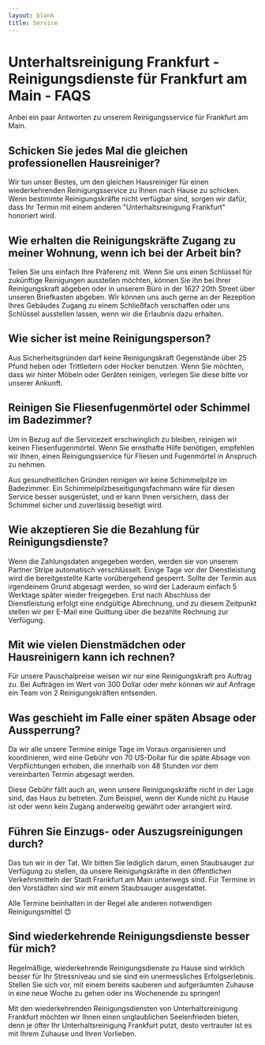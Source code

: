 ```yaml
---
layout: blank
title: Service
---
```


# Unterhaltsreinigung Frankfurt - Reinigungsdienste für Frankfurt am Main - FAQS

Anbei ein paar Antworten zu unserem Reinigungsservice für Frankfurt am Main. 

## Schicken Sie jedes Mal die gleichen professionellen Hausreiniger? 

Wir tun unser Bestes, um den gleichen Hausreiniger für einen wiederkehrenden Reinigungsservice zu Ihnen nach Hause zu schicken. Wenn bestimmte Reinigungskräfte nicht verfügbar sind, sorgen wir dafür, dass Ihr Termin mit einem anderen "Unterhaltsreinigung Frankfurt" honoriert wird.

## Wie erhalten die Reinigungskräfte Zugang zu meiner Wohnung, wenn ich bei der Arbeit bin? 

Teilen Sie uns einfach Ihre Präferenz mit. Wenn Sie uns einen Schlüssel für zukünftige Reinigungen ausstellen möchten, können Sie ihn bei Ihrer Reinigungskraft abgeben oder in unserem Büro in der 1627 20th Street über unseren Briefkasten abgeben. Wir können uns auch gerne an der Rezeption Ihres Gebäudes Zugang zu einem Schließfach verschaffen oder uns Schlüssel ausstellen lassen, wenn wir die Erlaubnis dazu erhalten.

## Wie sicher ist meine Reinigungsperson? 
Aus Sicherheitsgründen darf keine Reinigungskraft Gegenstände über 25 Pfund heben oder Trittleitern oder Hocker benutzen. Wenn Sie möchten, dass wir hinter Möbeln oder Geräten reinigen, verlegen Sie diese bitte vor unserer Ankunft.

## Reinigen Sie Fliesenfugenmörtel oder Schimmel im Badezimmer? 
Um in Bezug auf die Servicezeit erschwinglich zu bleiben, reinigen wir keinen Fliesenfugenmörtel. Wenn Sie ernsthafte Hilfe benötigen, empfehlen wir Ihnen, einen Reinigungsservice für Fliesen und Fugenmörtel in Anspruch zu nehmen.

Aus gesundheitlichen Gründen reinigen wir keine Schimmelpilze im Badezimmer. Ein Schimmelpilzbeseitigungsfachmann wäre für diesen Service besser ausgerüstet, und er kann Ihnen versichern, dass der Schimmel sicher und zuverlässig beseitigt wird.

## Wie akzeptieren Sie die Bezahlung für Reinigungsdienste? 
Wenn die Zahlungsdaten angegeben werden, werden sie von unserem Partner Stripe automatisch verschlüsselt. Einige Tage vor der Dienstleistung wird die bereitgestellte Karte vorübergehend gesperrt. Sollte der Termin aus irgendeinem Grund abgesagt werden, so wird der Laderaum einfach 5 Werktage später wieder freigegeben. Erst nach Abschluss der Dienstleistung erfolgt eine endgültige Abrechnung, und zu diesem Zeitpunkt stellen wir per E-Mail eine Quittung über die bezahlte Rechnung zur Verfügung.

## Mit wie vielen Dienstmädchen oder Hausreinigern kann ich rechnen? 
Für unsere Pauschalpreise weisen wir nur eine Reinigungskraft pro Auftrag zu. Bei Aufträgen im Wert von 300 Dollar oder mehr können wir auf Anfrage ein Team von 2 Reinigungskräften entsenden.

## Was geschieht im Falle einer späten Absage oder Aussperrung? 
Da wir alle unsere Termine einige Tage im Voraus organisieren und koordinieren, wird eine Gebühr von 70 US-Dollar für die späte Absage von Verpflichtungen erhoben, die innerhalb von 48 Stunden vor dem vereinbarten Termin abgesagt werden.

Diese Gebühr fällt auch an, wenn unsere Reinigungskräfte nicht in der Lage sind, das Haus zu betreten. Zum Beispiel, wenn der Kunde nicht zu Hause ist oder wenn kein Zugang anderweitig gewährt oder arrangiert wird.

## Führen Sie Einzugs- oder Auszugsreinigungen durch? 

Das tun wir in der Tat. Wir bitten Sie lediglich darum, einen Staubsauger zur Verfügung zu stellen, da unsere Reinigungskräfte in den öffentlichen Verkehrsmitteln der Stadt Frankfurt am Main unterwegs sind. Für Termine in den Vorstädten sind wir mit einem Staubsauger ausgestattet.

Alle Termine beinhalten in der Regel alle anderen notwendigen Reinigungsmittel 😊

## Sind wiederkehrende Reinigungsdienste besser für mich? 

Regelmäßige, wiederkehrende Reinigungsdienste zu Hause sind wirklich besser für Ihr Stressniveau und sie sind ein unermessliches Erfolgserlebnis. Stellen Sie sich vor, mit einem bereits sauberen und aufgeräumten Zuhause in eine neue Woche zu gehen oder ins Wochenende zu springen!

Mit den wiederkehrenden Reinigungsdiensten von Unterhaltsreinigung Frankfurt möchten wir Ihnen einen unglaublichen Seelenfrieden bieten, denn je öfter Ihr Unterhaltsreinigung Frankfurt putzt, desto vertrauter ist es mit Ihrem Zuhause und Ihren Vorlieben.
